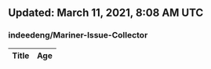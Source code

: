## Updated: March 11, 2021, 8:08 AM UTC


### indeedeng/Mariner-Issue-Collector
|**Title**|**Age**|
|:----|:----|